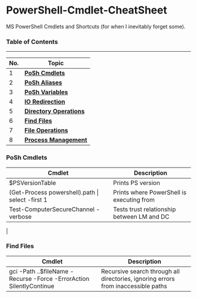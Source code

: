 # PowerShell-Cmdlet-CheatSheet
MS PowerShell Cmdlets and Shortcuts (for when I inevitably forget some).

### Table of Contents
---

| No. | Topic                                            |
|-----|--------------------------------------------------|
|  1  | [**PoSh Cmdlets**](#posh-cmdlets)              |
|  2  | [**PoSh Aliases**](#posh-aliases)            |
|  3  | [**PoSh Variables**](#posh-variables)            |
|  4  | [**IO Redirection**](#io-redirection)            |
|  5  | [**Directory Operations**](#directory-operations)|
|  6  | [**Find Files**](#find-files)                |
|  7  | [**File Operations**](#file-operations)          |
|  8  | [**Process Management**](#process-management)    |

### PoSh Cmdlets

| Cmdlet | Description                               |
|---------|---------------------------------------|
| $PSVersionTable | Prints PS version          |
| (Get-Process powershell).path \| select -first 1 | Prints where PowerShell is executing from       |
| Test-ComputerSecureChannel -verbose | Tests trust relationship between LM and DC |
|

### Find Files

| Cmdlet | Description                               |
|---------|---------------------------------------|
| gci -Path \..\$fileName -Recurse -Force -ErrorAction SilentlyContinue | Recursive search through all directories, ignoring errors from inaccessible paths          |

